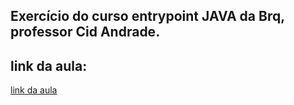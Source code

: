 ## Exercício do curso entrypoint JAVA da Brq, professor Cid Andrade.

## link da aula: 
[link da aula](https://drive.google.com/file/d/1S-v5-aNZMSCWquK5FhN2VlZAyzqn0FA3/view)

